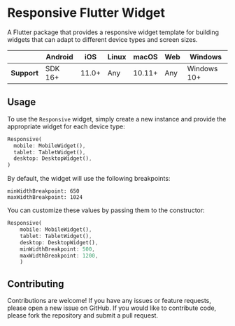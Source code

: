 # Responsive Flutter Widget

A Flutter package that provides a responsive widget template for building widgets that can adapt to different device types and screen sizes.

|             | Android | iOS   | Linux | macOS  | Web | Windows     |
|-------------|---------|-------|-------|--------|-----|-------------|
| **Support** | SDK 16+ | 11.0+ | Any   | 10.11+ | Any | Windows 10+ |

## Usage

To use the `Responsive` widget, simply create a new instance and provide the appropriate widget for each device type:

```dart
Responsive(
  mobile: MobileWidget(),
  tablet: TabletWidget(),
  desktop: DesktopWidget(),
)
```
By default, the widget will use the following breakpoints:

    minWidthBreakpoint: 650
    maxWidthBreakpoint: 1024
You can customize these values by passing them to the constructor:

```dart
Responsive(
    mobile: MobileWidget(),
    tablet: TabletWidget(),
    desktop: DesktopWidget(),
    minWidthBreakpoint: 500,
    maxWidthBreakpoint: 1200,
    )
```
## Contributing
Contributions are welcome! If you have any issues or feature requests, please open a new issue on GitHub. If you would like to contribute code, please fork the repository and submit a pull request.
